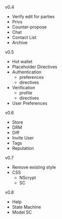 v0.4
* Verify edit for parties
* Privs
* Counter-propose
* Chat
* Contact List
* Archive

v0.5
* Hot wallet
* Placeholder Directives
* Authentication
  * preferences
  * directives
* Verification
  * profile
  * directives
* User Preferences

v0.6
* Store
* DRM
* Diff
* Invite User
* Tags
* Reputation

v0.7
* Remove existing style
* CSS
  * NScrypt
  * SC

v0.8
* Help
* State Machine
* Model SC
